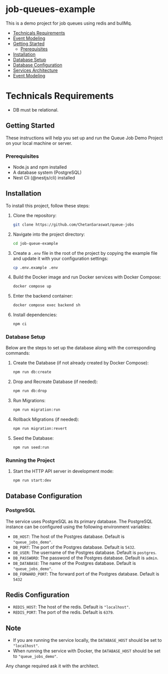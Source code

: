 # job-queues-example

This is a demo project for job queues using redis and bullMq.


- [Technicals Requirements](#technicals-requirements)
- [Event Modeling](#event-modeling)
- [Getting Started](#getting-started)
  - [Prerequisites](#prerequisites)
- [Installation](#installation)
- [Database Setup](#database-setup)
- [Database Configuration](#database-configuration)
- [Services Architecture](#services-architecture)
- [Event Modeling](#event-modeling)

# Technicals Requirements
- DB must be relational.

## Getting Started
These instructions will help you set up and run the Queue Job Demo Project on your local machine or server.

### Prerequisites
- Node.js and npm installed
- A database system (PostgreSQL)
- Nest Cli (@nestjs/cli) installed

## Installation
To install this project, follow these steps:

1. Clone the repository:
   ```bash
   git clone https://github.com/ChetanSaraswat/queue-jobs
   ```

2. Navigate into the project directory:
   ```bash
   cd job-queue-example
   ```

3. Create a `.env` file in the root of the project by copying the example file and update it with your configuration settings:
   ```sh
   cp .env.example .env
   ```

4. Build the Docker image and run Docker services with Docker Compose:
   ```sh
   docker compose up
   ```

5. Enter the backend container:
      ```sh
      docker compose exec backend sh
      ```

6. Install dependencies:
   ```sh
   npm ci
   ```
  
### Database Setup

Below are the steps to set up the database along with the corresponding commands:

1. Create the Database (if not already created by Docker Compose):
   ```bash
   npm run db:create
   ```

2. Drop and Recreate Database (if needed):
   ```bash
   npm run db:drop
   ```

3. Run Migrations:
   ```bash
   npm run migration:run
   ```

4. Rollback Migrations (if needed):
     ```bash
     npm run migration:revert
     ```

5. Seed the Database:
   ```bash
   npm run seed:run
   ```

### Running the Project

1. Start the HTTP API server in development mode:
   ```bash
   npm run start:dev
   ```

## Database Configuration
### PostgreSQL
The service uses PostgreSQL as its primary database. The PostgreSQL instance can be configured using the following environment variables:
- `DB_HOST`: The host of the Postgres database. Default is `"queue_jobs_demo"`.
- `DB_PORT`: The port of the Postgres database. Default is `5432`.
- `DB_USER`: The username of the Postgres database. Default is `postgres`.
- `DB_PASSWORD`: The password of the Postgres database. Default is `admin`.
- `DB_DATABASE`: The name of the Postgres database. Default is `"queue_jobs_demo"`.
- `DB_FORWARD_PORT`: The forward port of the Postgres database. Default is `5432`
  <a name="redis-configuration"></a>
## Redis Configuration
- `REDIS_HOST`: The host of the redis. Default is `"localhost"`.
- `REDIS_PORT`: The port of the redis. Default is `6379`.

## Note
- If you are running the service locally, the `DATABASE_HOST` should be set to `"localhost"`.
- When running the service with Docker, the `DATABASE_HOST` should be set to `"queue_jobs_demo"`.

Any change required ask it with the architect.
